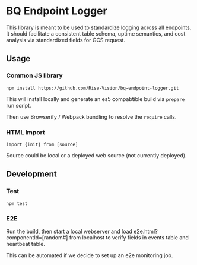 # BQ Endpoint Logger

This library is meant to be used to standardize logging across all [endpoints]. It
should facilitate a consistent table schema, uptime semantics, and cost analysis
via standardized fields for GCS request.

## Usage

### Common JS library

```
npm install https://github.com/Rise-Vision/bq-endpoint-logger.git
```

This will install locally and generate an es5 compabtible build via `prepare`
run script.

Then use Browserify / Webpack bundling to resolve the `require` calls.

### HTML Import

```
import {init} from [source]
```

Source could be local or a deployed web source (not currently deployed).

## Development

### Test

```
npm test
```

### E2E

Run the build, then start a local webserver and load e2e.html?componentId=[random#] from localhost to verify fields in events table and heartbeat table.

This can be automated if we decide to set up an e2e monitoring job.

[endpoints]: https://docs.google.com/document/d/1HVifXE3h-O-HkzvDEdmMV6adtU0nD4BxGXFMokl9J74/edit#heading=h.dj6j05799f24
